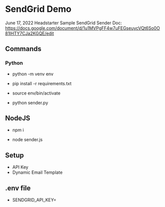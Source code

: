 # SendGrid Demo

June 17, 2022
Headstarter Sample SendGrid Sender
Doc: https://docs.google.com/document/d/1u1MVPgFF4w7uFEGseuycVQt6So0O81lHTY7CJa2KGQE/edit

## Commands

### Python

* python -m venv env

* pip install -r requirements.txt

* source env/bin/activate

* python sender.py

## NodeJS

* npm i

* node sender.js

## Setup

* API Key
* Dynamic Email Template

## .env file

* SENDGRID_API_KEY=
